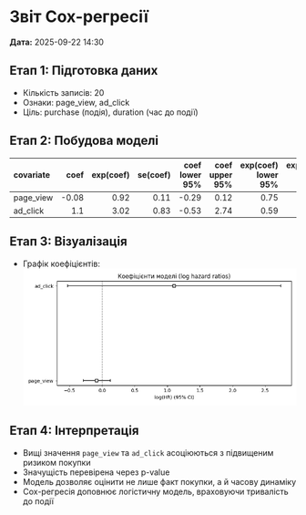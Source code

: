 # Звіт Cox-регресії
**Дата:** 2025-09-22 14:30

## Етап 1: Підготовка даних
- Кількість записів: 20
- Ознаки: page_view, ad_click
- Ціль: purchase (подія), duration (час до події)

## Етап 2: Побудова моделі
| covariate   |   coef |   exp(coef) |   se(coef) |   coef lower 95% |   coef upper 95% |   exp(coef) lower 95% |   exp(coef) upper 95% |   cmp to |     z |    p |   -log2(p) |
|:------------|-------:|------------:|-----------:|-----------------:|-----------------:|----------------------:|----------------------:|---------:|------:|-----:|-----------:|
| page_view   |  -0.08 |        0.92 |       0.11 |            -0.29 |             0.12 |                  0.75 |                  1.13 |        0 | -0.78 | 0.44 |       1.2  |
| ad_click    |   1.1  |        3.02 |       0.83 |            -0.53 |             2.74 |                  0.59 |                 15.49 |        0 |  1.32 | 0.19 |       2.43 |

## Етап 3: Візуалізація
- Графік коефіцієнтів: ![](hazard_ratios.png)

## Етап 4: Інтерпретація
- Вищі значення `page_view` та `ad_click` асоціюються з підвищеним ризиком покупки
- Значущість перевірена через p-value
- Модель дозволяє оцінити не лише факт покупки, а й часову динаміку
- Cox-регресія доповнює логістичну модель, враховуючи тривалість до події
